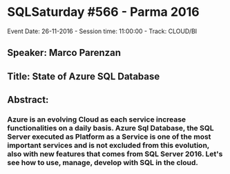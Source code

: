 # SQLSaturday #566 - Parma 2016
Event Date: 26-11-2016 - Session time: 11:00:00 - Track: CLOUD/BI
## Speaker: Marco Parenzan
## Title: State of Azure SQL Database
## Abstract:
### Azure is an evolving Cloud as each service increase functionalities on a daily basis. Azure Sql Database, the SQL Server executed as Platform as a Service is one of the most important services and is not excluded from this evolution, also with new features that comes from SQL Server 2016. Let's see how to use, manage, develop with SQL in the cloud.
